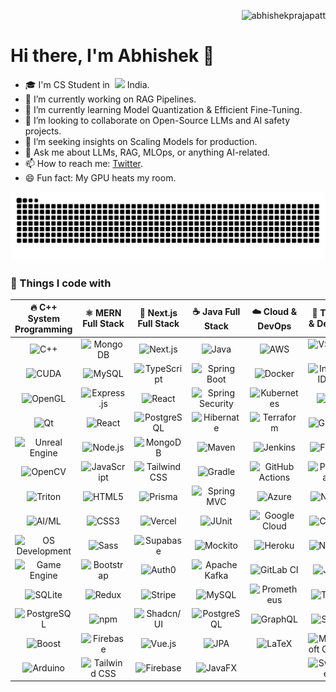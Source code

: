 <p align="right"> 
  <img src="https://komarev.com/ghpvc/?username=abhishekprajapatt&label=Profile%20views&color=0e75b6&style=flat" alt="abhishekprajapatt" /> 
</p>

# Hi there, I'm Abhishek 👋

- 🎓 I'm CS Student in &nbsp;<img src="https://cdn-icons-png.flaticon.com/512/197/197419.png" width="13"/> India.
- 🔭 I’m currently working on RAG Pipelines.
- 🌱 I’m currently learning Model Quantization & Efficient Fine-Tuning.
- 👯 I’m looking to collaborate on Open-Source LLMs and AI safety projects.
- 🤔 I’m seeking insights on Scaling Models for production.
- 💬 Ask me about LLMs, RAG, MLOps, or anything AI-related.
- 📫 How to reach me: [Twitter](https://x.com/abhishekprajapatt).
- 😄 Fun fact: My GPU heats my room.

<div align="center">
  <picture>
    <source media="(prefers-color-scheme: dark)" srcset="https://github.com/abhishekprajapatt/abhishekprajapatt/blob/output/github-snake-dark.svg" />
    <source media="(prefers-color-scheme: light)" srcset="https://github.com/abhishekprajapatt/abhishekprajapatt/blob/output/github-snake.svg" />
    <img alt="github-snake" src="https://github.com/abhishekprajapatt/abhishekprajapatt/blob/output/github-snake.svg" />
</picture>
</div>

### 🧠 Things I code with

|                                               **🔥 C++ System Programming**                                                |                                                 **⚛️ MERN Full Stack**                                                 |                                               **🌟 Next.js Full Stack**                                                |                                                      **☕ Java Full Stack**                                                      |                                                    **☁️ Cloud & DevOps**                                                     |                                                        **🎨 Tools & Design**                                                        |                                                   **🧩 Others Basic**                                                   |
| :------------------------------------------------------------------------------------------------------------------------: | :--------------------------------------------------------------------------------------------------------------------: | :--------------------------------------------------------------------------------------------------------------------: | :------------------------------------------------------------------------------------------------------------------------------: | :--------------------------------------------------------------------------------------------------------------------------: | :---------------------------------------------------------------------------------------------------------------------------------: | :---------------------------------------------------------------------------------------------------------------------: |
|             ![C++](https://img.shields.io/badge/-C++-00599C?style=flat-square&logo=cplusplus&logoColor=white)              |        ![MongoDB](https://img.shields.io/badge/-MongoDB-47A248?style=flat-square&logo=mongodb&logoColor=white)         |       ![Next.js](https://img.shields.io/badge/-Next.js-000000?style=flat-square&logo=nextdotjs&logoColor=white)        |               ![Java](https://img.shields.io/badge/-Java-blue?style=flat-square&logo=coffeescript&logoColor=white)               |              ![AWS](https://img.shields.io/badge/-AWS-232F3E?style=flat-square&logo=amazon-aws&logoColor=white)              |          ![VSCode](https://img.shields.io/badge/-VSCode-007ACC?style=flat-square&logo=visual-studio-code&logoColor=white)           |          ![Python](https://img.shields.io/badge/-Python-3776AB?style=flat-square&logo=python&logoColor=white)           |
|              ![CUDA](https://img.shields.io/badge/-CUDA-76B900?style=flat-square&logo=nvidia&logoColor=white)              |           ![MySQL](https://img.shields.io/badge/-MySQL-4479A1?style=flat-square&logo=mysql&logoColor=white)            |    ![TypeScript](https://img.shields.io/badge/-TypeScript-007ACC?style=flat-square&logo=typescript&logoColor=white)    |       ![Spring Boot](https://img.shields.io/badge/-Spring_Boot-6DB33F?style=flat-square&logo=spring-boot&logoColor=white)        |             ![Docker](https://img.shields.io/badge/-Docker-2496ED?style=flat-square&logo=docker&logoColor=white)             |      ![IntelliJ IDEA](https://img.shields.io/badge/-IntelliJ_IDEA-000000?style=flat-square&logo=intellij-idea&logoColor=white)      |          ![Django](https://img.shields.io/badge/-Django-092E20?style=flat-square&logo=django&logoColor=white)           |
|            ![OpenGL](https://img.shields.io/badge/-OpenGL-5586A4?style=flat-square&logo=opengl&logoColor=white)            |     ![Express.js](https://img.shields.io/badge/-Express.js-000000?style=flat-square&logo=express&logoColor=white)      |           ![React](https://img.shields.io/badge/-React-45b8d8?style=flat-square&logo=react&logoColor=white)            | ![Spring Security](https://img.shields.io/badge/-Spring%20Security-6DB33F?style=flat-square&logo=springsecurity&logoColor=white) |       ![Kubernetes](https://img.shields.io/badge/-Kubernetes-326CE5?style=flat-square&logo=kubernetes&logoColor=white)       |                     ![Git](https://img.shields.io/badge/-Git-F05032?style=flat-square&logo=git&logoColor=white)                     |            ![Flask](https://img.shields.io/badge/-Flask-000000?style=flat-square&logo=flask&logoColor=white)            |
|                  ![Qt](https://img.shields.io/badge/-Qt-41CD52?style=flat-square&logo=qt&logoColor=white)                  |           ![React](https://img.shields.io/badge/-React-45b8d8?style=flat-square&logo=react&logoColor=white)            |    ![PostgreSQL](https://img.shields.io/badge/-PostgreSQL-336791?style=flat-square&logo=postgresql&logoColor=white)    |          ![Hibernate](https://img.shields.io/badge/-Hibernate-59666C?style=flat-square&logo=hibernate&logoColor=white)           |        ![Terraform](https://img.shields.io/badge/-Terraform-623CE4?style=flat-square&logo=terraform&logoColor=white)         |                ![GitHub](https://img.shields.io/badge/-GitHub-181717?style=flat-square&logo=github&logoColor=white)                 |         ![FastAPI](https://img.shields.io/badge/-FastAPI-009688?style=flat-square&logo=fastapi&logoColor=white)         |
| ![Unreal Engine](https://img.shields.io/badge/-Unreal%20Engine-313131?style=flat-square&logo=unrealengine&logoColor=white) |        ![Node.js](https://img.shields.io/badge/-Node.js-43853d?style=flat-square&logo=Node.js&logoColor=white)         |        ![MongoDB](https://img.shields.io/badge/-MongoDB-47A248?style=flat-square&logo=mongodb&logoColor=white)         |             ![Maven](https://img.shields.io/badge/-Maven-C71A36?style=flat-square&logo=apachemaven&logoColor=white)              |           ![Jenkins](https://img.shields.io/badge/-Jenkins-D24939?style=flat-square&logo=jenkins&logoColor=white)            |                  ![Figma](https://img.shields.io/badge/-Figma-F24E1E?style=flat-square&logo=figma&logoColor=white)                  |            ![NumPy](https://img.shields.io/badge/-NumPy-013243?style=flat-square&logo=numpy&logoColor=white)            |
|            ![OpenCV](https://img.shields.io/badge/-OpenCV-5C3EE8?style=flat-square&logo=opencv&logoColor=white)            |    ![JavaScript](https://img.shields.io/badge/-JavaScript-f0dc5c?style=flat-square&logo=javascript&logoColor=white)    | ![Tailwind CSS](https://img.shields.io/badge/-Tailwind_CSS-38B2AC?style=flat-square&logo=tailwind-css&logoColor=white) |               ![Gradle](https://img.shields.io/badge/-Gradle-02303A?style=flat-square&logo=gradle&logoColor=white)               | ![GitHub Actions](https://img.shields.io/badge/-GitHub_Actions-2088FF?style=flat-square&logo=github-actions&logoColor=white) |               ![Postman](https://img.shields.io/badge/-Postman-FF6C37?style=flat-square&logo=postman&logoColor=white)               |          ![Pandas](https://img.shields.io/badge/-Pandas-150458?style=flat-square&logo=pandas&logoColor=white)           |
|            ![Triton](https://img.shields.io/badge/-Triton-76B900?style=flat-square&logo=nvidia&logoColor=white)            |           ![HTML5](https://img.shields.io/badge/-HTML5-E34F26?style=flat-square&logo=html5&logoColor=white)            |          ![Prisma](https://img.shields.io/badge/-Prisma-2D3748?style=flat-square&logo=prisma&logoColor=white)          |           ![Spring MVC](https://img.shields.io/badge/-Spring_MVC-6DB33F?style=flat-square&logo=spring&logoColor=white)           |         ![Azure](https://img.shields.io/badge/-Azure-0089D0?style=flat-square&logo=microsoft-azure&logoColor=white)          |                  ![Nginx](https://img.shields.io/badge/-Nginx-009639?style=flat-square&logo=nginx&logoColor=white)                  |    ![TensorFlow](https://img.shields.io/badge/-TensorFlow-FF6F00?style=flat-square&logo=tensorflow&logoColor=white)     |
|           ![AI/ML](https://img.shields.io/badge/-AI/ML-FF6F61?style=flat-square&logo=tensorflow&logoColor=white)           |             ![CSS3](https://img.shields.io/badge/-CSS3-1572B6?style=flat-square&logo=css3&logoColor=white)             |          ![Vercel](https://img.shields.io/badge/-Vercel-000000?style=flat-square&logo=vercel&logoColor=white)          |                ![JUnit](https://img.shields.io/badge/-JUnit-25A162?style=flat-square&logo=junit5&logoColor=white)                |    ![Google Cloud](https://img.shields.io/badge/-Google_Cloud-4285F4?style=flat-square&logo=google-cloud&logoColor=white)    |                  ![Canva](https://img.shields.io/badge/-Canva-00C4CC?style=flat-square&logo=canva&logoColor=white)                  |            ![Redis](https://img.shields.io/badge/-Redis-DC382D?style=flat-square&logo=redis&logoColor=white)            |
|        ![OS Development](https://img.shields.io/badge/-OS_Dev-FFA500?style=flat-square&logo=linux&logoColor=white)         |             ![Sass](https://img.shields.io/badge/-Sass-CC6699?style=flat-square&logo=sass&logoColor=white)             |       ![Supabase](https://img.shields.io/badge/-Supabase-3ECF8E?style=flat-square&logo=supabase&logoColor=white)       |                            ![Mockito](https://img.shields.io/badge/-Mockito-8A2BE2?style=flat-square)                            |             ![Heroku](https://img.shields.io/badge/-Heroku-430098?style=flat-square&logo=heroku&logoColor=white)             |                ![Notion](https://img.shields.io/badge/-Notion-000000?style=flat-square&logo=notion&logoColor=white)                 |             ![Rust](https://img.shields.io/badge/-Rust-000000?style=flat-square&logo=rust&logoColor=white)              |
|       ![Game Engine](https://img.shields.io/badge/-Game_Engine-8A2BE2?style=flat-square&logo=unity&logoColor=white)        |     ![Bootstrap](https://img.shields.io/badge/-Bootstrap-7952B3?style=flat-square&logo=bootstrap&logoColor=white)      |           ![Auth0](https://img.shields.io/badge/-Auth0-EB5424?style=flat-square&logo=auth0&logoColor=white)            |      ![Apache Kafka](https://img.shields.io/badge/-Apache_Kafka-231F20?style=flat-square&logo=apache-kafka&logoColor=white)      |          ![GitLab CI](https://img.shields.io/badge/-GitLab_CI-FC6D26?style=flat-square&logo=gitlab&logoColor=white)          |                   ![JIRA](https://img.shields.io/badge/-JIRA-0052CC?style=flat-square&logo=jira&logoColor=white)                    |            ![Redis](https://img.shields.io/badge/-Redis-DC382D?style=flat-square&logo=redis&logoColor=white)            |
|            ![SQLite](https://img.shields.io/badge/-SQLite-003B57?style=flat-square&logo=sqlite&logoColor=white)            |           ![Redux](https://img.shields.io/badge/-Redux-764ABC?style=flat-square&logo=redux&logoColor=white)            |          ![Stripe](https://img.shields.io/badge/-Stripe-008CDD?style=flat-square&logo=stripe&logoColor=white)          |                ![MySQL](https://img.shields.io/badge/-MySQL-4479A1?style=flat-square&logo=mysql&logoColor=white)                 |       ![Prometheus](https://img.shields.io/badge/-Prometheus-E6522C?style=flat-square&logo=prometheus&logoColor=white)       |                ![Trello](https://img.shields.io/badge/-Trello-0052CC?style=flat-square&logo=trello&logoColor=white)                 |         ![PyTorch](https://img.shields.io/badge/-PyTorch-EE4C2C?style=flat-square&logo=pytorch&logoColor=white)         |
|      ![PostgreSQL](https://img.shields.io/badge/-PostgreSQL-336791?style=flat-square&logo=postgresql&logoColor=white)      |              ![npm](https://img.shields.io/badge/-npm-CB3837?style=flat-square&logo=npm&logoColor=white)               |   ![Shadcn/UI](https://img.shields.io/badge/-Shadcn%2FUI-111827?style=flat-square&logo=tailwindcss&logoColor=white)    |         ![PostgreSQL](https://img.shields.io/badge/-PostgreSQL-336791?style=flat-square&logo=postgresql&logoColor=white)         |           ![GraphQL](https://img.shields.io/badge/-GraphQL-E10098?style=flat-square&logo=graphql&logoColor=white)            |                  ![Slack](https://img.shields.io/badge/-Slack-4A154B?style=flat-square&logo=slack&logoColor=white)                  | ![Hugging Face](https://img.shields.io/badge/-Hugging%20Face-FFD21F?style=flat-square&logo=huggingface&logoColor=black) |
|             ![Boost](https://img.shields.io/badge/-Boost-00599C?style=flat-square&logo=boost&logoColor=white)              |       ![Firebase](https://img.shields.io/badge/-Firebase-FFCA28?style=flat-square&logo=firebase&logoColor=black)       |         ![Vue.js](https://img.shields.io/badge/-Vue.js-4FC08D?style=flat-square&logo=vuedotjs&logoColor=white)         |                   ![JPA](https://img.shields.io/badge/-JPA-007396?style=flat-square&logo=java&logoColor=white)                   |              ![LaTeX](https://img.shields.io/badge/-LaTeX-008080?style=flat-square&logo=latex&logoColor=white)               | ![Microsoft Office](https://img.shields.io/badge/-Microsoft%20Office-D83B01?style=flat-square&logo=microsoftoffice&logoColor=white) |   ![BeautifulSoup](https://img.shields.io/badge/-BeautifulSoup-4B8BBE?style=flat-square&logo=python&logoColor=white)    |
|          ![Arduino](https://img.shields.io/badge/-Arduino-00979D?style=flat-square&logo=arduino&logoColor=white)           | ![Tailwind CSS](https://img.shields.io/badge/-Tailwind_CSS-38B2AC?style=flat-square&logo=tailwind-css&logoColor=white) |       ![Firebase](https://img.shields.io/badge/-Firebase-FFCA28?style=flat-square&logo=firebase&logoColor=black)       |                ![JavaFX](https://img.shields.io/badge/-JavaFX-007396?style=flat-square&logo=java&logoColor=white)                |                                                                                                                              |               ![Swagger](https://img.shields.io/badge/-Swagger-85EA2D?style=flat-square&logo=swagger&logoColor=black)               |                ![Go](https://img.shields.io/badge/-Go-00ADD8?style=flat-square&logo=go&logoColor=white)                 |
